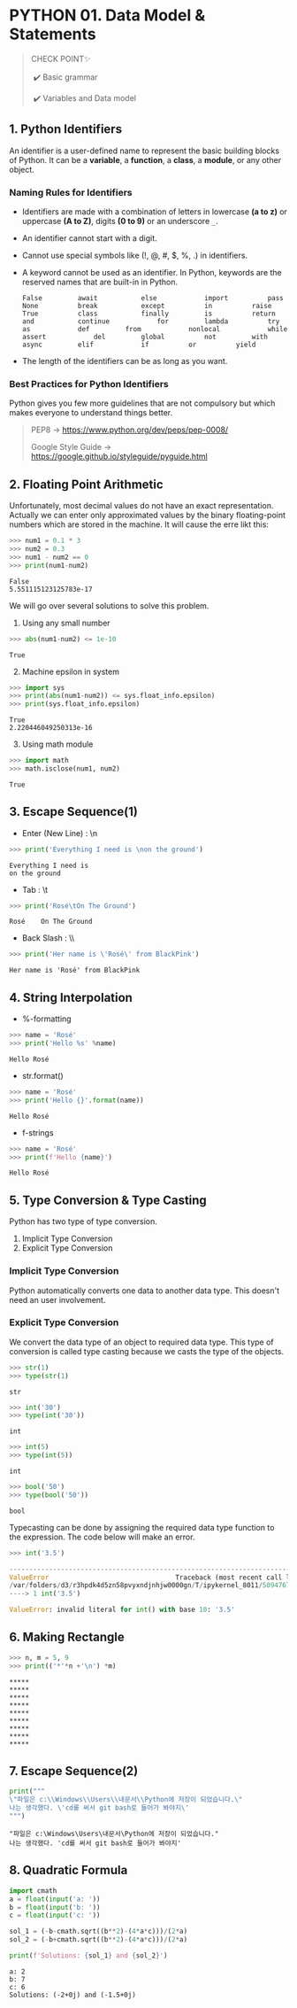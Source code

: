 # PYTHON 01. Data Model & Statements

> CHECK POINT✨
>
> ​	✔️ Basic grammar
>
> ​	✔️ Variables and Data model



## 1. Python Identifiers

An identifier is a user-defined name to represent the basic building blocks of Python. It can be a **variable**, a **function**, a **class**, a **module**, or any other object.



### Naming Rules for Identifiers

- Identifiers are made with a combination of letters in lowercase **(a to z)** or uppercase **(A to Z)**, digits **(0 to 9)** or an underscore ` _ `.

- An identifier cannot start with a digit.

- Cannot use special symbols like (!, @, #, $, %, .) in identifiers.

- A keyword cannot be used as an identifier. In Python, keywords are the reserved names that are built-in in Python.

  ```
  False			await			else			import			pass
  None			break			except			in			raise
  True			class			finally			is			return
  and			continue			for			lambda			try
  as			def			from			nonlocal			while
  assert			del			global			not			with
  async			elif			if			or			yield
  ```

- The length of the identifiers can be as long as you want.

  

### Best Practices for Python Identifiers

Python gives you few more guidelines that are not compulsory but which makes everyone to understand things better.

> PEP8 →  https://www.python.org/dev/peps/pep-0008/
>
> Google Style Guide → https://google.github.io/styleguide/pyguide.html



## 2. Floating Point Arithmetic

Unfortunately, most decimal values do not have an exact representation. Actually we can enter only approximated values by the binary floating-point numbers which are stored in the machine. It will cause the erre likt this:

```python
>>> num1 = 0.1 * 3
>>> num2 = 0.3
>>> num1 - num2 == 0
>>> print(num1-num2)
```

```jupyter notebook
False
5.551115123125783e-17
```

We will go over several solutions to solve this problem.

1. Using any small number

```python
>>> abs(num1-num2) <= 1e-10
```

```
True
```

2. Machine epsilon in system

```python
>>> import sys
>>> print(abs(num1-num2)) <= sys.float_info.epsilon)
>>> print(sys.float_info.epsilon)
```

```
True
2.220446049250313e-16
```

3. Using math module

```python
>>> import math
>>> math.isclose(num1, num2)
```

```
True
```



## 3. Escape Sequence(1)

- Enter (New Line)  : \n

```python
>>> print('Everything I need is \non the ground')
```

```
Everything I need is 
on the ground
```

- Tab : \t

```python
>>> print('Rosé\tOn The Ground')
```

```
Rosé    On The Ground
```

- Back Slash : \\\

```python
>>> print('Her name is \'Rosé\' from BlackPink')
```

```
Her name is 'Rosé' from BlackPink
```



## 4. String Interpolation

- %-formatting

```python
>>> name = 'Rosé'
>>> print('Hello %s' %name)
```

```
Hello Rosé
```

- str.format()

```python
>>> name = 'Rosé'
>>> print('Hello {}'.format(name))
```

```
Hello Rosé
```

- f-strings

```python
>>> name = 'Rosé'
>>> print(f'Hello {name}')
```

```
Hello Rosé
```



## 5. Type Conversion & Type Casting

Python has two type of type conversion.

1. Implicit Type Conversion
2. Explicit Type Conversion

### Implicit Type Conversion

Python automatically converts one data to another data type. This doesn't need an user involvement.

### Explicit Type Conversion

We convert the data type of an object to required data type. This type of conversion is called type casting because we casts the type of the objects.

```python
>>> str(1)
>>> type(str(1)
```

```
str
```



```python
>>> int('30')
>>> type(int('30'))
```

```
int
```



```python
>>> int(5)
>>> type(int(5))
```

```
int
```



```python
>>> bool('50')
>>> type(bool('50'))
```

```
bool
```



Typecasting can be done by assigning the required data type function to the expression. The code below will make an error.

```python
>>> int('3.5')
```

```python
---------------------------------------------------------------------------
ValueError                                Traceback (most recent call last)
/var/folders/d3/r3hpdk4d5zn58pvyxndjnhjw0000gn/T/ipykernel_8011/509476775.py in <module>
----> 1 int('3.5')

ValueError: invalid literal for int() with base 10: '3.5'
```



## 6. Making Rectangle

```python
>>> n, m = 5, 9
>>> print(('*'*n +'\n') *m) 
```

```
*****
*****
*****
*****
*****
*****
*****
*****
*****
```



## 7. Escape Sequence(2)

```python
print("""
\"파일은 c:\\Windows\\Users\\내문서\\Python에 저장이 되었습니다.\"
나는 생각했다. \'cd를 써서 git bash로 들어가 봐야지\'
""")
```

```
"파일은 c:\Windows\Users\내문서\Python에 저장이 되었습니다."
나는 생각했다. 'cd를 써서 git bash로 들어가 봐야지'
```



## 8. Quadratic Formula

```python
import cmath
a = float(input('a: '))
b = float(input('b: '))
c = float(input('c: '))

sol_1 = (-b-cmath.sqrt((b**2)-(4*a*c)))/(2*a)
sol_2 = (-b+cmath.sqrt((b**2)-(4*a*c)))/(2*a)

print(f'Solutions: {sol_1} and {sol_2}')
```

```
a: 2
b: 7
c: 6
Solutions: (-2+0j) and (-1.5+0j)
```


